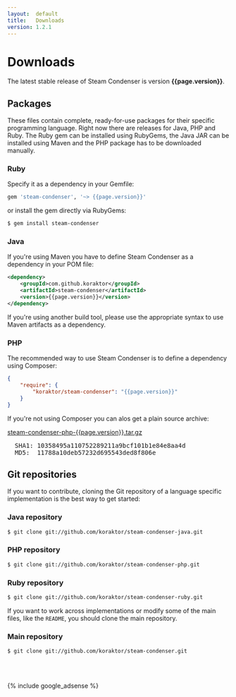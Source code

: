 ```yaml
---
layout:  default
title:   Downloads
version: 1.2.1
---
```

Downloads
=========

The latest stable release of Steam Condenser is version **{{page.version}}**.

## Packages
These files contain complete, ready-for-use packages for their specific
programming language. Right now there are releases for Java, PHP and Ruby.
The Ruby gem can be installed using RubyGems, the Java JAR can be installed
using Maven and the PHP package has to be downloaded manually.

### Ruby

Specify it as a dependency in your Gemfile:

```ruby
gem 'steam-condenser', '~> {{page.version}}'
```

or install the gem directly via RubyGems:

```sh
$ gem install steam-condenser
```

### Java
If you're using Maven you have to define Steam Condenser as a dependency in
your POM file:

```xml
<dependency>
    <groupId>com.github.koraktor</groupId>
    <artifactId>steam-condenser</artifactId>
    <version>{{page.version}}</version>
</dependency>
```

If you're using another build tool, please use the appropriate syntax to use
Maven artifacts as a dependency.

### PHP

The recommended way to use Steam Condenser is to define a dependency using
Composer:

```json
{
    "require": {
        "koraktor/steam-condenser": "{{page.version}}"
    }
}
```

If you're not using Composer you can alos get a plain source archive:

<div class="download">
  <a href="https://github.com/koraktor/steam-condenser-php/archive/{{page.version}}.tar.gz">steam-condenser-php-{{page.version}}.tar.gz</a>
  <br>
  <pre>
  SHA1: 10358495a110752289211a9bcf101b1e84e8aa4d
  MD5:  11788a10deb57232d695543ded8f806e</pre>
</div>

## Git repositories
If you want to contribute, cloning the Git repository of a language specific
implementation is the best way to get started:

### Java repository
```sh
$ git clone git://github.com/koraktor/steam-condenser-java.git
```

### PHP repository
```sh
$ git clone git://github.com/koraktor/steam-condenser-php.git
```

### Ruby repository
```sh
$ git clone git://github.com/koraktor/steam-condenser-ruby.git
```

If you want to work across implementations or modify some of the main files,
like the `README`, you should clone the main repository.

### Main repository
```sh
$ git clone git://github.com/koraktor/steam-condenser.git
```

<br><br>

{% include google_adsense %}
